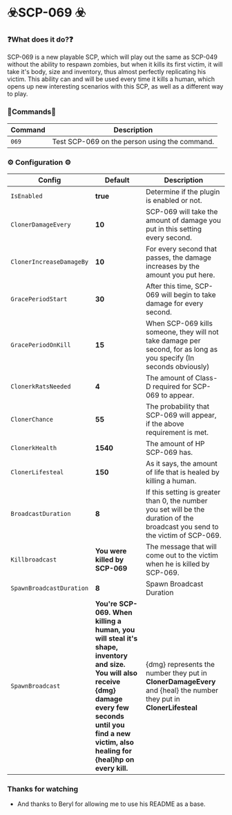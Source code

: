 # ☣️SCP-069 ☣️


### ❓What does it do?❓ 
SCP-069 is a new playable SCP, which will play out the same as SCP-049 without the ability to respawn zombies, but when it kills its first victim, it will take it's body, size and inventory, thus almost perfectly replicating his victim. This ability can and will be used every time it kills a human, which opens up new interesting scenarios with this SCP, as well as a different way to play.



### 📜Commands📜
| Command | Description |
| ------------- | ------------------------------ |
| `069`   | Test SCP-069 on the person using the command. |


### ⚙️ Configuration ⚙️
| Config | Default |Description |
| ------------- |------------------------------| ------------------------------ |
| `IsEnabled` | **true** | Determine if the plugin is enabled or not. |
| `ClonerDamageEvery` | **10** | SCP-069 will take the amount of damage you put in this setting every second. |
| `ClonerIncreaseDamageBy` | **10** | For every second that passes, the damage increases by the amount you put here. |
| `GracePeriodStart`| **30** | After this time, SCP-069 will begin to take damage for every second.|
| `GracePeriodOnKill` | **15** | When SCP-069 kills someone, they will not take damage per second, for as long as you specify (In seconds obviously) |
| `ClonerkRatsNeeded` | **4**| The amount of Class-D required for SCP-069 to appear. |
| `ClonerChance` | **55** | The probability that SCP-069 will appear, if the above requirement is met. |
| `ClonerkHealth` | **1540** | The amount of HP SCP-069 has. |
| `ClonerLifesteal` | **150** | As it says, the amount of life that is healed by killing a human. |
| `BroadcastDuration` | **8** | If this setting is greater than 0, the number you set will be the duration of the broadcast you send to the victim of SCP-069. |
| `Killbroadcast` | **You were killed by SCP-069** | The message that will come out to the victim when he is killed by SCP-069. |
| `SpawnBroadcastDuration` | **8** | Spawn Broadcast Duration|
| `SpawnBroadcast` | **You're SCP-069. When killing a human, you will steal it's shape, inventory and size. You will also receive {dmg} damage every few seconds until you find a new victim, also healing for {heal}hp on every kill.** | {dmg} represents the number they put in **ClonerDamageEvery** and {heal} the number they put in **ClonerLifesteal** |




### Thanks for watching
- And thanks to Beryl for allowing me to use his README as a base.
